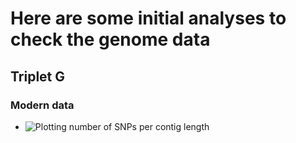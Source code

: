 # Here are some initial analyses to check the genome data

## Triplet G

### Modern data

* ![Plotting number of SNPs per contig length](./G.modern_nbSNPs_contigLength.tiff)

